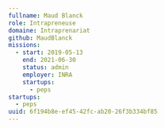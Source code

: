 ```yaml
---
fullname: Maud Blanck
role: Intrapreneuse
domaine: Intraprenariat
github: MaudBlanck
missions:
  - start: 2019-05-13
    end: 2021-06-30
    status: admin
    employer: INRA
    startups:
      - peps
startups:
  - peps
uuid: 6f194b8e-ef45-42fc-ab20-26f3b334bf85
---
```

